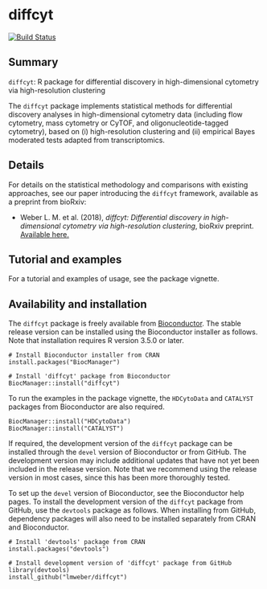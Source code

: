 # diffcyt

[![Build Status](https://travis-ci.org/lmweber/diffcyt.svg?branch=master)](https://travis-ci.org/lmweber/diffcyt)


## Summary

`diffcyt`: R package for differential discovery in high-dimensional cytometry via high-resolution clustering

The `diffcyt` package implements statistical methods for differential discovery analyses in high-dimensional cytometry data (including flow cytometry, mass cytometry or CyTOF, and oligonucleotide-tagged cytometry), based on (i) high-resolution clustering and (ii) empirical Bayes moderated tests adapted from transcriptomics.


## Details

For details on the statistical methodology and comparisons with existing approaches, see our paper introducing the `diffcyt` framework, available as a preprint from bioRxiv:

- Weber L. M. et al. (2018), *diffcyt: Differential discovery in high-dimensional cytometry via high-resolution clustering*, bioRxiv preprint. [Available here.](https://www.biorxiv.org/content/early/2018/06/18/349738)


## Tutorial and examples

For a tutorial and examples of usage, see the package vignette.


## Availability and installation

The `diffcyt` package is freely available from [Bioconductor](http://bioconductor.org/packages/diffcyt). The stable release version can be installed using the Bioconductor installer as follows. Note that installation requires R version 3.5.0 or later.

```{r}
# Install Bioconductor installer from CRAN
install.packages("BiocManager")

# Install 'diffcyt' package from Bioconductor
BiocManager::install("diffcyt")
```


To run the examples in the package vignette, the `HDCytoData` and `CATALYST` packages from Bioconductor are also required.

```{r}
BiocManager::install("HDCytoData")
BiocManager::install("CATALYST")
```


If required, the development version of the `diffcyt` package can be installed through the `devel` version of Bioconductor or from GitHub. The development version may include additional updates that have not yet been included in the release version. Note that we recommend using the release version in most cases, since this has been more thoroughly tested.

To set up the `devel` version of Bioconductor, see the Bioconductor help pages. To install the development version of the `diffcyt` package from GitHub, use the `devtools` package as follows. When installing from GitHub, dependency packages will also need to be installed separately from CRAN and Bioconductor.

```{r}
# Install 'devtools' package from CRAN
install.packages("devtools")

# Install development version of 'diffcyt' package from GitHub
library(devtools)
install_github("lmweber/diffcyt")
```


